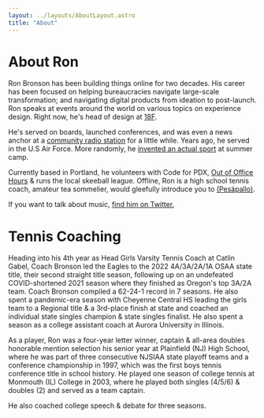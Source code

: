 ```yaml
---
layout: ../layouts/AboutLayout.astro
title: "About"
---
```


# About Ron
Ron Bronson has been building things online for two decades. His career has been focused on helping bureaucracies navigate large-scale transformation; and navigating digital products from ideation to post-launch. Ron speaks at events around the world on various topics on experience design. Right now, he's head of design at [18F](http://18f.gsa.gov/).

He's served on boards, launched conferences, and was even a news anchor at a [community radio station](https://www.podchaser.com/podcasts/daily-local-news-wfhb-492801) for a little while. Years ago, he served in the U.S Air Force. More randomly, he [invented an actual sport](https://en.wikipedia.org/wiki/Tennis_polo) at summer camp.

Currently based in Portland, he volunteers with Code for PDX, [Out of Office Hours](http://outofofficehours.com) & runs the local skeeball league. Offline, Ron is a high school tennis coach, amateur tea sommelier, would gleefully introduce you to [(Pesäpallo)](https://www.superpesis.fi/uutiset/yhdysvaltalainen-ron-bronson-toteutti-unelmansa-ja-matkusti-suomeen-katsomaan-pesapalloa/). 

If you want to talk about music, [find him on Twitter.](http://twitter.com/ronbronson)


# Tennis Coaching 

Heading into his 4th year as Head Girls Varsity Tennis Coach at Catlin Gabel, Coach Bronson led the Eagles to the 2022 4A/3A/2A/1A OSAA state title, their second straight title season, following up on an undefeated COVID-shortened 2021 season where they finished as Oregon's top 3A/2A team. Coach Bronson compiled a 62-24-1 record in 7 seasons. He also spent a pandemic-era season with Cheyenne Central HS leading the girls team to a Regional title & a 3rd-place finish at state and coached an individual state singles champion & state singles finalist. He also spent a season as a college assistant coach at Aurora University in Illinois.

As a player, Ron was a four-year letter winner, captain & all-area doubles honorable mention selection his senior year at Plainfield (NJ) High School, where he was part of three consecutive NJSIAA state playoff teams and a conference championship in 1997, which was the first boys tennis conference title in school history. He played one season of college tennis at Monmouth (IL) College in 2003, where he played both singles (4/5/6) & doubles (2) and served as a team captain.

He also coached college speech & debate for three seasons. 